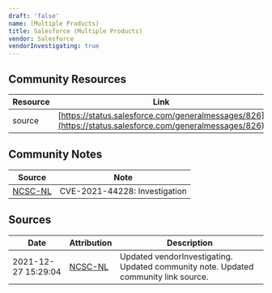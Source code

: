 ```yaml
---
draft: 'false'
name: (Multiple Products)
title: Salesforce (Multiple Products)
vendor: Salesforce
vendorInvestigating: true
---
```



## Community Resources
| Resource | Link |
| --- | --- |
| source | [https://status.salesforce.com/generalmessages/826](https://status.salesforce.com/generalmessages/826) |

## Community Notes
| Source | Note |
| --- | --- |
| [NCSC-NL](https://github.com/NCSC-NL/log4shell/blob/main/software/README.md) | CVE-2021-44228: Investigation </ul> |

## Sources
| Date | Attribution | Description |
| --- | --- | --- |
| 2021-12-27 15:29:04 | [NCSC-NL](https://github.com/NCSC-NL/log4shell/blob/main/software/README.md) | Updated vendorInvestigating. Updated community note. Updated community link source.  |
